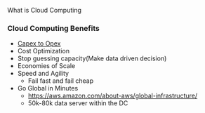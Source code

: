 What is Cloud Computing

### Cloud Computing Benefits

- [Capex to Opex](https://www.investopedia.com/ask/answers/112814/whats-difference-between-capital-expenditures-capex-and-operational-expenditures-opex.asp)
- Cost Optimization
- Stop guessing capacity(Make data driven decision)
- Economies of Scale
- Speed and Agility
    - Fail fast and fail cheap
- Go Global in Minutes
  - https://aws.amazon.com/about-aws/global-infrastructure/
  - 50k-80k data server within the DC